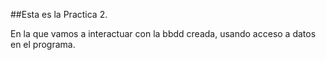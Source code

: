 ##Esta es la Practica 2.

En la que vamos a interactuar con la bbdd creada, usando acceso a datos en el programa. 
